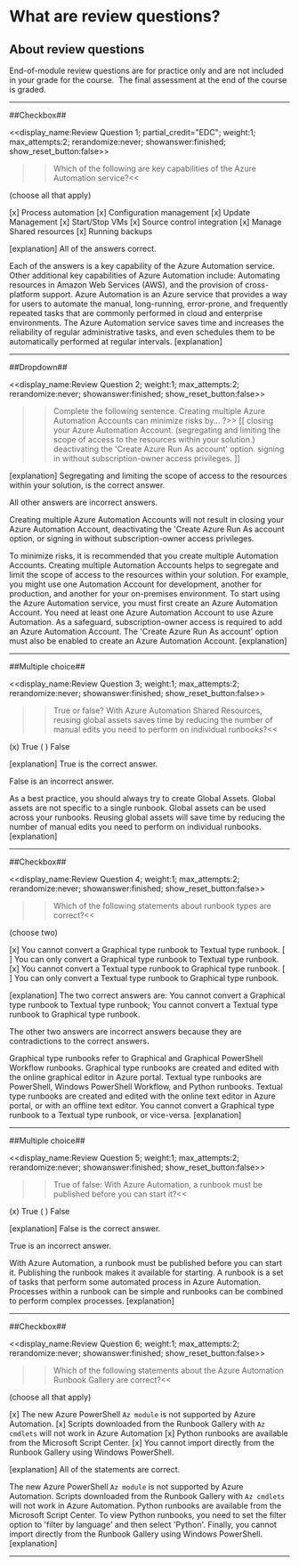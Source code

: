 # What are review questions? #

## About review questions ##
End-of-module review questions are for practice only and are not included in your grade for the course.  The final assessment at the end of the course is graded. 

---
##Checkbox##

<<display_name:Review Question 1; partial_credit="EDC"; weight:1; max_attempts:2; rerandomize:never; showanswer:finished; show_reset_button:false>>

>>Which of the following are key capabilities of the Azure Automation service?<<

(choose all that apply)

[x] Process automation
[x] Configuration management
[x] Update Management
[x] Start/Stop VMs
[x] Source control integration
[x] Manage Shared resources
[x] Running backups

[explanation]
All of the answers correct.

Each of the answers is a key capability of the Azure Automation service. Other additional key capabilities of Azure Automation include: Automating resources in Amazon Web Services (AWS), and the provision of cross-platform support. Azure Automation is an Azure service that provides a way for users to automate the manual, long-running, error-prone, and frequently repeated tasks that are commonly performed in cloud and enterprise environments. The Azure Automation service saves time and increases the reliability of regular administrative tasks, and even schedules them to be automatically performed at regular intervals.
[explanation]

---
##Dropdown##

<<display_name:Review Question 2; weight:1; max_attempts:2; rerandomize:never; showanswer:finished; show_reset_button:false>>

>>Complete the following sentence. Creating multiple Azure Automation Accounts can minimize risks by... ?>>
[[
closing your Azure Automation Account.
(segregating and limiting the scope of access to the resources within your solution.)
deactivating the 'Create Azure Run As account' option.
signing in without subscription-owner access privileges.
]]

[explanation]
Segregating and limiting the scope of access to the resources within your solution, is the correct answer.

All other answers are incorrect answers.

Creating multiple Azure Automation Accounts will not result in closing your Azure Automation Account, deactivating the 'Create Azure Run As account option, or signing in without subscription-owner access privileges.

To minimize risks, it is recommended that you create multiple Automation Accounts. Creating multiple Automation Accounts helps to segregate and limit the scope of access to the resources within your solution. For example, you might use one Automation Account for development, another for production, and another for your on-premises environment. To start using the Azure Automation service, you must first create an Azure Automation Account. You need at least one Azure Automation Account to use Azure Automation. As a safeguard, subscription-owner access is required to add an Azure Automation Account. The 'Create Azure Run As account' option must also be enabled to create an Azure Automation Account.
[explanation]

---
##Multiple choice##

<<display_name:Review Question 3; weight:1; max_attempts:2; rerandomize:never; showanswer:finished; show_reset_button:false>>

>>True or false? With Azure Automation Shared Resources, reusing global assets saves time by reducing the number of manual edits you need to perform on individual runbooks?<<

(x) True
( ) False

[explanation]
True is the correct answer.

False is an incorrect answer.

As a best practice, you should always try to create Global Assets. Global assets are not specific to a single runbook. Global assets can be used across your runbooks. Reusing global assets will save time by reducing the number of manual edits you need to perform on individual runbooks.
[explanation]

---
##Checkbox##

<<display_name:Review Question 4; weight:1; max_attempts:2; rerandomize:never; showanswer:finished; show_reset_button:false>>

>>Which of the following statements about runbook types are correct?<<

(choose two)

[x] You cannot convert a Graphical type runbook to Textual type runbook.
[ ] You can only convert a Graphical type runbook to Textual type runbook.
[x] You cannot convert a Textual type runbook to Graphical type runbook.
[ ] You can only convert a Textual type runbook to Graphical type runbook.

[explanation]
The two correct answers are: You cannot convert a Graphical type runbook to Textual type runbook; You cannot convert a Textual type runbook to Graphical type runbook.

The other two answers are incorrect answers because they are contradictions to the correct answers.

Graphical type runbooks refer to Graphical and Graphical PowerShell Workflow runbooks. Graphical type runbooks are created and edited with the online graphical editor in Azure portal. Textual type runbooks are PowerShell, Windows PowerShell Workflow, and Python runbooks. Textual type runbooks are created and edited with the online text editor in Azure portal, or with an offline text editor. You cannot convert a Graphical type runbook to a Textual type runbook, or vice-versa.
[explanation]

---
##Multiple choice##

<<display_name:Review Question 5; weight:1; max_attempts:2; rerandomize:never; showanswer:finished; show_reset_button:false>>

>>True of false: With Azure Automation, a runbook must be published before you can start it?<<

(x) True
( ) False

[explanation]
False is the correct answer.

True is an incorrect answer.

With Azure Automation, a runbook must be published before you can start it. Publishing the runbook makes it available for starting. A runbook is a set of tasks that perform some automated process in Azure Automation. Processes within a runbook can be simple and runbooks can be combined to perform complex processes.
[explanation]

---
##Checkbox##

<<display_name:Review Question 6; weight:1; max_attempts:2; rerandomize:never; showanswer:finished; show_reset_button:false>>

>>Which of the following statements about the Azure Automation Runbook Gallery are correct?<<

(choose all that apply)

[x] The new Azure PowerShell `Az module` is not supported by Azure Automation.
[x] Scripts downloaded from the Runbook Gallery with `Az cmdlets` will not work in Azure Automation
[x] Python runbooks are available from the Microsoft Script Center.
[x] You cannot import directly from the Runbook Gallery using Windows PowerShell.

[explanation]
All of the statements are correct.

The new Azure PowerShell `Az module` is not supported by Azure Automation. Scripts downloaded from the Runbook Gallery with `Az cmdlets` will not work in Azure Automation. Python runbooks are available from the Microsoft Script Center. To view Python runbooks, you need to set the filter option to 'filter by language' and then select 'Python'. Finally, you cannot import directly from the Runbook Gallery using Windows PowerShell.
[explanation]

---
